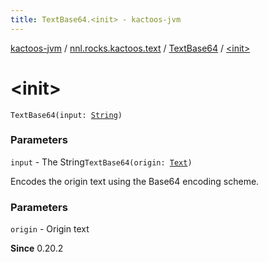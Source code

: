 ```yaml
---
title: TextBase64.<init> - kactoos-jvm
---
```


[kactoos-jvm](../../index.html) / [nnl.rocks.kactoos.text](../index.html) / [TextBase64](index.html) / [&lt;init&gt;](./-init-.html)

# &lt;init&gt;

`TextBase64(input: `[`String`](https://kotlinlang.org/api/latest/jvm/stdlib/kotlin/-string/index.html)`)`

### Parameters

`input` - The String`TextBase64(origin: `[`Text`](../../nnl.rocks.kactoos/-text/index.html)`)`

Encodes the origin text using the Base64 encoding scheme.

### Parameters

`origin` - Origin text

**Since**
0.20.2

